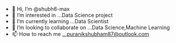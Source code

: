 - 👋 Hi, I’m @shubh6-max
- 👀 I’m interested in ...Data Science project
- 🌱 I’m currently learning ...Data Scientist
- 💞️ I’m looking to collaborate on ...Data Science,Machine Learning 
- 📫 How to reach me ...puranikshubham87@outlook.com

<!---
shubh6-max/shubh6-max is a ✨ special ✨ repository because its `README.md` (this file) appears on your GitHub profile.
You can click the Preview link to take a look at your changes.
--->
